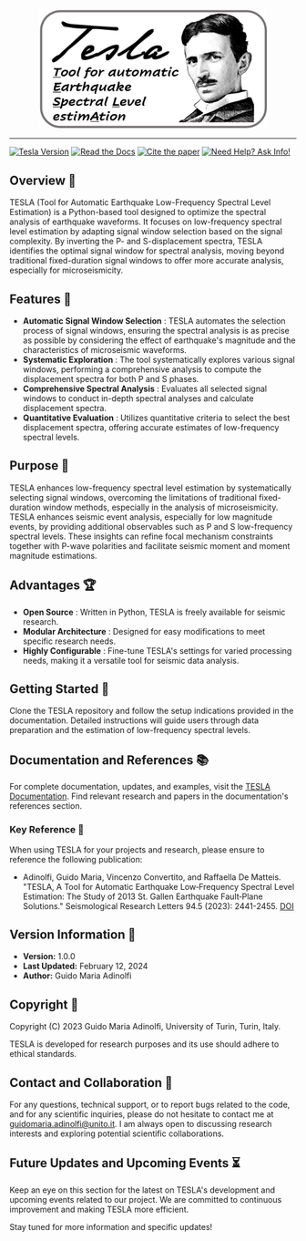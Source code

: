 <div align="center">
<img src="logo.png" alt="Alt text" title="Optional title" width="400"/>
</div>

---
[![Tesla Version](https://img.shields.io/badge/tesla-v1.0.0-green)](https://github.com/DrGMA/test_/tree/main?tab=readme-ov-file#documentation-and-references-)
[![Read the Docs](https://img.shields.io/badge/read_the_manual-tesla_v1.0.0-blue)](https://tesla.readthedocs.io/en/latest/)
[![Cite the paper](https://img.shields.io/badge/cite_the_paper-DOI-red)](https://doi.org/10.1785/0220230033)
[![Need Help? Ask Info!](https://img.shields.io/badge/need_help-ask_info%3F-yellow)](mailto:guidomaria.adinolfi@unito.it)


## Overview 📜
TESLA (Tool for Automatic Earthquake Low-Frequency Spectral Level Estimation) is a Python-based tool designed to optimize the spectral analysis of earthquake waveforms. It focuses on low-frequency spectral level estimation by adapting signal window selection based on the signal complexity. By inverting the P- and S-displacement spectra, TESLA identifies the optimal signal window for spectral analysis, moving beyond traditional fixed-duration signal windows to offer more accurate analysis, especially for microseismicity.

## Features 🚀
- **Automatic Signal Window Selection** : TESLA automates the selection process of signal windows, ensuring the spectral analysis is as precise as possible by considering the effect of earthquake's magnitude and the  characteristics of microseismic waveforms.
- **Systematic Exploration** : The tool systematically explores various signal windows, performing a comprehensive analysis to compute the displacement spectra for both P and S phases.
- **Comprehensive Spectral Analysis** : Evaluates all selected signal windows to conduct in-depth spectral analyses and calculate displacement spectra.
- **Quantitative Evaluation** : Utilizes quantitative criteria to select the best displacement spectra, offering accurate estimates of low-frequency spectral levels.

## Purpose 🎯
TESLA enhances low-frequency spectral level estimation by systematically selecting signal windows, overcoming the limitations of traditional fixed-duration window methods, especially in the analysis of microseismicity. TESLA enhances seismic event analysis, especially for low magnitude events, by providing additional observables such as P and S low-frequency spectral levels. These insights can refine focal mechanism constraints together with P-wave polarities and facilitate seismic moment and moment magnitude estimations.

## Advantages :trophy:

- **Open Source** : Written in Python, TESLA is freely available for seismic research.
- **Modular Architecture** : Designed for easy modifications to meet specific research needs.
- **Highly Configurable** : Fine-tune TESLA's settings for varied processing needs, making it a versatile tool for seismic data analysis.

## Getting Started 🏁
Clone the TESLA repository and follow the setup indications provided in the documentation. Detailed instructions will guide users through data preparation and the estimation of low-frequency spectral levels.

## Documentation and References 📚
For complete documentation, updates, and examples, visit the [TESLA Documentation](https://github.com/your-repository/tesla). Find relevant research and papers in the documentation's references section.

### Key Reference 📖
When using TESLA for your projects and research, please ensure to reference the following publication:

- Adinolfi, Guido Maria, Vincenzo Convertito, and Raffaella De Matteis. "TESLA, A Tool for Automatic Earthquake Low‐Frequency Spectral Level Estimation: The Study of 2013 St. Gallen Earthquake Fault‐Plane Solutions." Seismological Research Letters 94.5 (2023): 2441-2455. [DOI](https://doi.org/10.1785/0220230033)

## Version Information 📅
- **Version:** 1.0.0
- **Last Updated:** February 12, 2024
- **Author:** Guido Maria Adinolfi

## Copyright 📄
Copyright (C) 2023 Guido Maria Adinolfi, University of Turin, Turin, Italy.

TESLA is developed for research purposes and its use should adhere to ethical standards.

## Contact and Collaboration 📧
For any questions, technical support, or to report bugs related to the code, and for any scientific inquiries, please do not hesitate to contact me at guidomaria.adinolfi@unito.it. I am always open to discussing research interests and exploring potential scientific collaborations.

## Future Updates and Upcoming Events :hourglass_flowing_sand:
Keep an eye on this section for the latest on TESLA's development and upcoming events related to our project. We are committed to continuous improvement and making TESLA more efficient.

Stay tuned for more information and specific updates!
